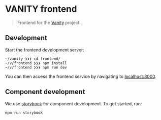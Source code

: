 # VANITY frontend

> Frontend for the [Vanity](https://github.com/Meeshkan/vanity) project.

## Development

Start the frontend development server:

```
~/vanity ❯❯❯ cd frontend/
~/v/frontend ❯❯❯ npm install
~/v/frontend ❯❯❯ npm run dev
```

You can then access the frontend service by navigating to [localhost:3000](http://localhost:3000).

## Component development

We use [storybook](https://storybook.js.org) for component development.  To get started, run:

```
npm run storybook
```